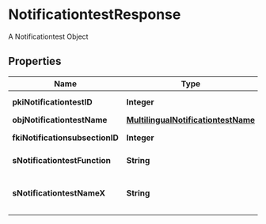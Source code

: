

# NotificationtestResponse

A Notificationtest Object

## Properties

| Name | Type | Description | Notes |
|------------ | ------------- | ------------- | -------------|
|**pkiNotificationtestID** | **Integer** | The unique ID of the Notificationtest |  |
|**objNotificationtestName** | [**MultilingualNotificationtestName**](MultilingualNotificationtestName.md) |  |  |
|**fkiNotificationsubsectionID** | **Integer** | The unique ID of the Notificationsubsection |  |
|**sNotificationtestFunction** | **String** | The function name of the Notificationtest |  |
|**sNotificationtestNameX** | **String** | The name of the Notificationtest in the language of the requester |  |



